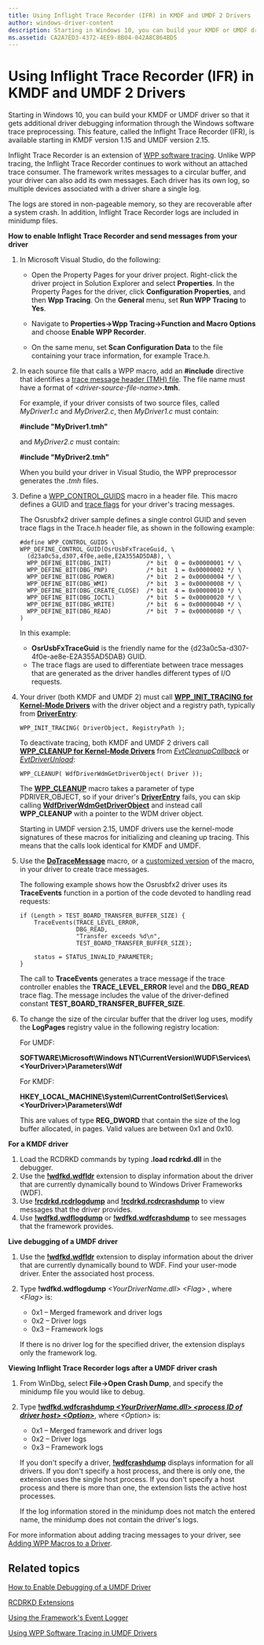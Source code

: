 ```yaml
---
title: Using Inflight Trace Recorder (IFR) in KMDF and UMDF 2 Drivers
author: windows-driver-content
description: Starting in Windows 10, you can build your KMDF or UMDF driver so that it gets additional driver debugging information through the Windows software trace preprocessing.
ms.assetid: CA2A7ED3-4372-4EE9-8B04-042A8C864BD5
---
```


# Using Inflight Trace Recorder (IFR) in KMDF and UMDF 2 Drivers


Starting in Windows 10, you can build your KMDF or UMDF driver so that it gets additional driver debugging information through the Windows software trace preprocessing. This feature, called the Inflight Trace Recorder (IFR), is available starting in KMDF version 1.15 and UMDF version 2.15.

Inflight Trace Recorder is an extension of [WPP software tracing](https://msdn.microsoft.com/library/windows/hardware/ff556204). Unlike WPP tracing, the Inflight Trace Recorder continues to work without an attached trace consumer. The framework writes messages to a circular buffer, and your driver can also add its own messages. Each driver has its own log, so multiple devices associated with a driver share a single log.

The logs are stored in non-pageable memory, so they are recoverable after a system crash. In addition, Inflight Trace Recorder logs are included in minidump files.

**How to enable Inflight Trace Recorder and send messages from your driver**

1.  In Microsoft Visual Studio, do the following:

    -   Open the Property Pages for your driver project. Right-click the driver project in Solution Explorer and select **Properties**. In the Property Pages for the driver, click **Configuration Properties**, and then **Wpp Tracing**. On the **General** menu, set **Run WPP Tracing** to **Yes**.

    -   Navigate to **Properties-&gt;Wpp Tracing-&gt;Function and Macro Options** and choose **Enable WPP Recorder**.

    -   On the same menu, set **Scan Configuration Data** to the file containing your trace information, for example Trace.h.

2.  In each source file that calls a WPP macro, add an **\#include** directive that identifies a [trace message header (TMH) file](https://msdn.microsoft.com/library/windows/hardware/ff553926). The file name must have a format of &lt;*driver-source-file-name*&gt;**.tmh**.

    For example, if your driver consists of two source files, called *MyDriver1.c* and *MyDriver2.c*, then *MyDriver1.c* must contain:

    **\#include "MyDriver1.tmh"**

    and *MyDriver2.c* must contain:

    **\#include "MyDriver2.tmh"**

    When you build your driver in Visual Studio, the WPP preprocessor generates the .*tmh* files.

3.  Define a [WPP\_CONTROL\_GUIDS](https://msdn.microsoft.com/library/windows/hardware/ff556186) macro in a header file. This macro defines a GUID and [trace flags](https://msdn.microsoft.com/library/windows/hardware/ff553904) for your driver's tracing messages.

    The Osrusbfx2 driver sample defines a single control GUID and seven trace flags in the Trace.h header file, as shown in the following example:

    ```
    #define WPP_CONTROL_GUIDS \
    WPP_DEFINE_CONTROL_GUID(OsrUsbFxTraceGuid, \
      (d23a0c5a,d307,4f0e,ae8e,E2A355AD5DAB), \
      WPP_DEFINE_BIT(DBG_INIT)          /* bit  0 = 0x00000001 */ \
      WPP_DEFINE_BIT(DBG_PNP)           /* bit  1 = 0x00000002 */ \
      WPP_DEFINE_BIT(DBG_POWER)         /* bit  2 = 0x00000004 */ \
      WPP_DEFINE_BIT(DBG_WMI)           /* bit  3 = 0x00000008 */ \
      WPP_DEFINE_BIT(DBG_CREATE_CLOSE)  /* bit  4 = 0x00000010 */ \
      WPP_DEFINE_BIT(DBG_IOCTL)         /* bit  5 = 0x00000020 */ \
      WPP_DEFINE_BIT(DBG_WRITE)         /* bit  6 = 0x00000040 */ \
      WPP_DEFINE_BIT(DBG_READ)          /* bit  7 = 0x00000080 */ \
    )
    ```

    In this example:

    -   **OsrUsbFxTraceGuid** is the friendly name for the {d23a0c5a-d307-4f0e-ae8e-E2A355AD5DAB} GUID.
    -   The trace flags are used to differentiate between trace messages that are generated as the driver handles different types of I/O requests.

4.  Your driver (both KMDF and UMDF 2) must call [**WPP\_INIT\_TRACING for Kernel-Mode Drivers**](https://msdn.microsoft.com/library/windows/hardware/ff556193) with the driver object and a registry path, typically from [**DriverEntry**](https://msdn.microsoft.com/library/windows/hardware/ff540807):

    ```
    WPP_INIT_TRACING( DriverObject, RegistryPath );
    ```

    To deactivate tracing, both KMDF and UMDF 2 drivers call [**WPP\_CLEANUP for Kernel-Mode Drivers**](https://msdn.microsoft.com/library/windows/hardware/ff556183) from [*EvtCleanupCallback*](https://msdn.microsoft.com/library/windows/hardware/ff540840) or [*EvtDriverUnload*](https://msdn.microsoft.com/library/windows/hardware/ff541694):

    ```
    WPP_CLEANUP( WdfDriverWdmGetDriverObject( Driver ));
    ```

    The [**WPP\_CLEANUP**](https://msdn.microsoft.com/library/windows/hardware/ff556183) macro takes a parameter of type PDRIVER\_OBJECT, so if your driver's [**DriverEntry**](https://msdn.microsoft.com/library/windows/hardware/ff540807) fails, you can skip calling [**WdfDriverWdmGetDriverObject**](https://msdn.microsoft.com/library/windows/hardware/ff547218) and instead call **WPP\_CLEANUP** with a pointer to the WDM driver object.

    Starting in UMDF version 2.15, UMDF drivers use the kernel-mode signatures of these macros for initializing and cleaning up tracing. This means that the calls look identical for KMDF and UMDF.

5.  Use the [**DoTraceMessage**](https://msdn.microsoft.com/library/windows/hardware/ff544918) macro, or a [customized version](https://msdn.microsoft.com/library/windows/hardware/ff542492) of the macro, in your driver to create trace messages.

    The following example shows how the Osrusbfx2 driver uses its **TraceEvents** function in a portion of the code devoted to handling read requests:

    ```
    if (Length > TEST_BOARD_TRANSFER_BUFFER_SIZE) {
        TraceEvents(TRACE_LEVEL_ERROR,
                    DBG_READ,
                    "Transfer exceeds %d\n",
                    TEST_BOARD_TRANSFER_BUFFER_SIZE);
     
        status = STATUS_INVALID_PARAMETER;
    }
    ```

    The call to **TraceEvents** generates a trace message if the trace controller enables the **TRACE\_LEVEL\_ERROR** level and the **DBG\_READ** trace flag. The message includes the value of the driver-defined constant **TEST\_BOARD\_TRANSFER\_BUFFER\_SIZE**.

6.  To change the size of the circular buffer that the driver log uses, modify the **LogPages** registry value in the following registry location:

    <a href="" id="for-umdf-"></a>For UMDF:  

    **SOFTWARE\\Microsoft\\Windows NT\\CurrentVersion\\WUDF\\Services\\&lt;YourDriver&gt;\\Parameters\\Wdf**

    <a href="" id="for-kmdf-"></a>For KMDF:  

    **HKEY\_LOCAL\_MACHINE\\System\\CurrentControlSet\\Services\\&lt;YourDriver&gt;\\Parameters\\Wdf**

    This are values of type **REG\_DWORD** that contain the size of the log buffer allocated, in pages. Valid values are between 0x1 and 0x10.

**For a KMDF driver**

1.  Load the RCDRKD commands by typing **.load rcdrkd.dll** in the debugger.
2.  Use the [**!wdfkd.wdfldr**](https://msdn.microsoft.com/library/windows/hardware/ff565803) extension to display information about the driver that are currently dynamically bound to Windows Driver Frameworks (WDF).
3.  Use [**!rcdrkd.rcdrlogdump**](https://msdn.microsoft.com/library/windows/hardware/hh920382) and [**!rcdrkd.rcdrcrashdump**](https://msdn.microsoft.com/library/windows/hardware/hh920380) to view messages that the driver provides.
4.  Use [**!wdfkd.wdflogdump**](https://msdn.microsoft.com/library/windows/hardware/ff565805) or [**!wdfkd.wdfcrashdump**](https://msdn.microsoft.com/library/windows/hardware/ff565682) to see messages that the framework provides.

**Live debugging of a UMDF driver**

1.  Use the [**!wdfkd.wdfldr**](https://msdn.microsoft.com/library/windows/hardware/ff565803) extension to display information about the driver that are currently dynamically bound to WDF. Find your user-mode driver. Enter the associated host process.
2.  Type **!wdfkd.wdflogdump** *&lt;YourDriverName.dll&gt; &lt;Flag&gt;* , where *&lt;Flag&gt;* is:

    -   0x1 – Merged framework and driver logs
    -   0x2 – Driver logs
    -   0x3 – Framework logs

    If there is no driver log for the specified driver, the extension displays only the framework log.

**Viewing Inflight Trace Recorder logs after a UMDF driver crash**

1.  From WinDbg, select **File-&gt;Open Crash Dump**, and specify the minidump file you would like to debug.
2.  Type [**!wdfkd.wdfcrashdump *&lt;YourDriverName.dll&gt; &lt;process ID of driver host&gt; &lt;Option&gt;***](https://msdn.microsoft.com/library/windows/hardware/ff565682), where *&lt;Option&gt;* is:

    -   0x1 – Merged framework and driver logs
    -   0x2 – Driver logs
    -   0x3 – Framework logs

    If you don't specify a driver, [**!wdfcrashdump**](https://msdn.microsoft.com/library/windows/hardware/ff565682) displays information for all drivers. If you don't specify a host process, and there is only one, the extension uses the single host process. If you don't specify a host process and there is more than one, the extension lists the active host processes.

    If the log information stored in the minidump does not match the entered name, the minidump does not contain the driver's logs.

For more information about adding tracing messages to your driver, see [Adding WPP Macros to a Driver](https://msdn.microsoft.com/library/windows/hardware/ff541243).

## Related topics


[How to Enable Debugging of a UMDF Driver](enabling-a-debugger.md)

[RCDRKD Extensions](https://msdn.microsoft.com/library/windows/hardware/hh920376)

[Using the Framework's Event Logger](using-the-framework-s-event-logger.md)

[Using WPP Software Tracing in UMDF Drivers](using-wpp-software-tracing-in-umdf-drivers.md)

 

 






